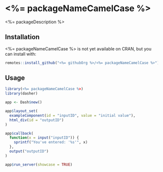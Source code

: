 # <%= packageNameCamelCase %>

<%= packageDescription %>

## Installation

<%= packageNameCamelCase %> is not yet available on CRAN, but you can install with:

```r
remotes::install_github("<%= githubOrg %>/<%= packageNameCamelCase %>")
```

## Usage

```r
library(<%= packageNameCamelCase %>)
library(dasher)

app <- Dash$new()

app$layout_set(
  exampleComponent(id = "inputID", value = "initial value"),
  html_div(id = "outputID")
)

app$callback(
  function(x = input("inputID")) {
    sprintf("You've entered: '%s'", x)
  },
  output("outputID")
)

app$run_server(showcase = TRUE)
```
